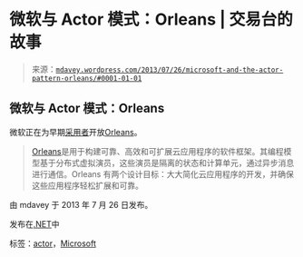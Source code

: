 <!--yml

category: 未分类

日期：2024 年 5 月 18 日 06:20:22

-->

# 微软与 Actor 模式：Orleans | 交易台的故事

> 来源：[`mdavey.wordpress.com/2013/07/26/microsoft-and-the-actor-pattern-orleans/#0001-01-01`](https://mdavey.wordpress.com/2013/07/26/microsoft-and-the-actor-pattern-orleans/#0001-01-01)

## 微软与 Actor 模式：Orleans

微软正在为早期[采用者](http://www.zdnet.com/microsoft-opens-early-adopter-program-for-its-orleans-cloud-framework-7000018564/)开放[Orleans](http://blogs.msdn.com/b/david_gristwood/archive/2013/07/25/orleans-windows-azure-and-halo-4.aspx)。

> [Orleans](http://research.microsoft.com/pubs/153347/socc125-print.pdf)是用于构建可靠、高效和可扩展云应用程序的软件框架。其编程模型基于分布式虚拟演员，这些演员是隔离的状态和计算单元，通过异步消息进行通信。Orleans 有两个设计目标：大大简化云应用程序的开发，并确保这些应用程序轻松扩展和可靠。

由 mdavey 于 2013 年 7 月 26 日发布。

发布在[.NET](https://mdavey.wordpress.com/category/languages/net/)中

标签：[actor](https://mdavey.wordpress.com/tag/actor/)，[Microsoft](https://mdavey.wordpress.com/tag/microsoft/)
